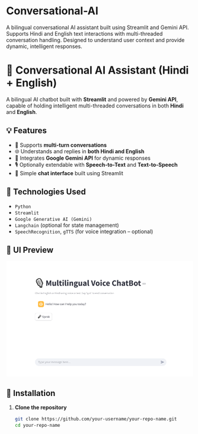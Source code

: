 # Conversational-AI
A bilingual conversational AI assistant built using Streamlit and Gemini API. Supports Hindi and English text interactions with multi-threaded conversation handling. Designed to understand user context and provide dynamic, intelligent responses.
# 🧠 Conversational AI Assistant (Hindi + English)

A bilingual AI chatbot built with **Streamlit** and powered by **Gemini API**, capable of holding intelligent multi-threaded conversations in both **Hindi** and **English**.

## 💡 Features

- 🔄 Supports **multi-turn conversations**
- 🌐 Understands and replies in **both Hindi and English**
- 🧠 Integrates **Google Gemini API** for dynamic responses
- 🎙️ Optionally extendable with **Speech-to-Text** and **Text-to-Speech**
- 💬 Simple **chat interface** built using Streamlit

## 🚀 Technologies Used

- `Python`
- `Streamlit`
- `Google Generative AI (Gemini)`
- `Langchain` (optional for state management)
- `SpeechRecognition`, `gTTS` (for voice integration – optional)

## 📸 UI Preview

![UI Preview](image.jpeg) <!-- Add screenshot after UI is done -->

## 🔧 Installation

1. **Clone the repository**
   ```bash
   git clone https://github.com/your-username/your-repo-name.git
   cd your-repo-name
